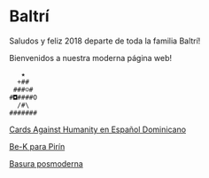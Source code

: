 # Baltrí
Saludos y feliz 2018 departe de toda la familia Baltrí!

Bienvenidos a nuestra moderna página web!
```
   ★
  +##
 ###☺#
#◘####O
  /#\
#######
```

[Cards Against Humanity en Español Dominicano](https://l.facebook.com/l.php?u=https%3A%2F%2Fdrive.google.com%2Fopen%3Fid%3D1gPo6N7gle8sIG0S0egYXZpQkeSBgN8DV&h=ATOYKIjnGT8NHQvxBv2dIRe8nT3qUys5FgBo-G5G6MDjE5eGT-0m52y43qAX3-GGLs9kRq6PKAYnckpdtldOREiOXVo0O7sa4aDyUfMrGniQZrDr9D52Z48j2cZnmrYqI1GZpxdLLT3Riw "Baltrí con la Humanidad")

[Be-K para Pirín](http://faustinoperez.blogspot.com/2010/05/nueva-leyenda-urbana-pirin-el-grafitero.html "★")

[Basura posmoderna](https://www.facebook.com/baltrisaso/ "klk manin siganos con la verdadera grasa")
